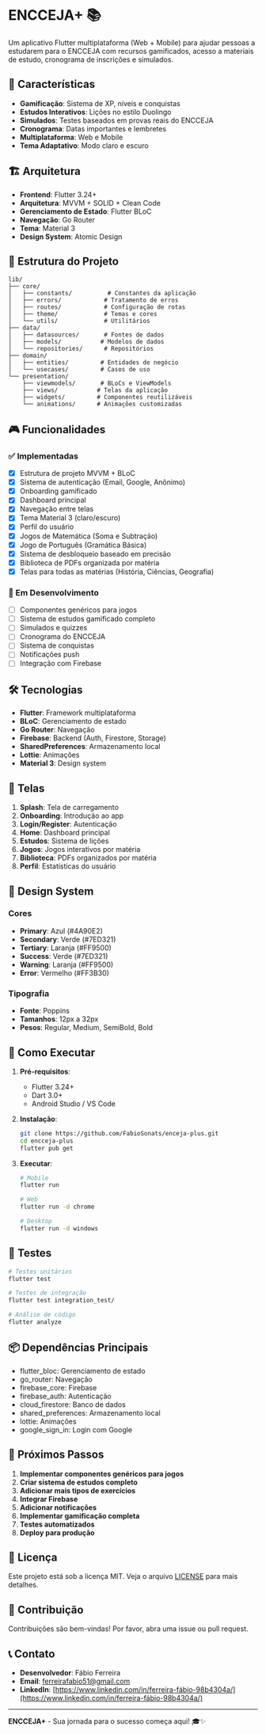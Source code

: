 ﻿# ENCCEJA+ 📚

Um aplicativo Flutter multiplataforma (Web + Mobile) para ajudar pessoas a estudarem para o ENCCEJA com recursos gamificados, acesso a materiais de estudo, cronograma de inscrições e simulados.

## 🚀 Características

- **Gamificação**: Sistema de XP, níveis e conquistas
- **Estudos Interativos**: Lições no estilo Duolingo
- **Simulados**: Testes baseados em provas reais do ENCCEJA
- **Cronograma**: Datas importantes e lembretes
- **Multiplataforma**: Web e Mobile
- **Tema Adaptativo**: Modo claro e escuro

## 🏗️ Arquitetura

- **Frontend**: Flutter 3.24+
- **Arquitetura**: MVVM + SOLID + Clean Code
- **Gerenciamento de Estado**: Flutter BLoC
- **Navegação**: Go Router
- **Tema**: Material 3
- **Design System**: Atomic Design

## 📁 Estrutura do Projeto

```
lib/
├── core/
│   ├── constants/          # Constantes da aplicação
│   ├── errors/            # Tratamento de erros
│   ├── routes/            # Configuração de rotas
│   ├── theme/             # Temas e cores
│   └── utils/             # Utilitários
├── data/
│   ├── datasources/       # Fontes de dados
│   ├── models/           # Modelos de dados
│   └── repositories/      # Repositórios
├── domain/
│   ├── entities/         # Entidades de negócio
│   └── usecases/         # Casos de uso
└── presentation/
    ├── viewmodels/       # BLoCs e ViewModels
    ├── views/           # Telas da aplicação
    ├── widgets/         # Componentes reutilizáveis
    └── animations/      # Animações customizadas
```

## 🎮 Funcionalidades

### ✅ Implementadas
- [x] Estrutura de projeto MVVM + BLoC
- [x] Sistema de autenticação (Email, Google, Anônimo)
- [x] Onboarding gamificado
- [x] Dashboard principal
- [x] Navegação entre telas
- [x] Tema Material 3 (claro/escuro)
- [x] Perfil do usuário
- [x] Jogos de Matemática (Soma e Subtração)
- [x] Jogo de Português (Gramática Básica)
- [x] Sistema de desbloqueio baseado em precisão
- [x] Biblioteca de PDFs organizada por matéria
- [x] Telas para todas as matérias (História, Ciências, Geografia)

### 🚧 Em Desenvolvimento
- [ ] Componentes genéricos para jogos
- [ ] Sistema de estudos gamificado completo
- [ ] Simulados e quizzes
- [ ] Cronograma do ENCCEJA
- [ ] Sistema de conquistas
- [ ] Notificações push
- [ ] Integração com Firebase

## 🛠️ Tecnologias

- **Flutter**: Framework multiplataforma
- **BLoC**: Gerenciamento de estado
- **Go Router**: Navegação
- **Firebase**: Backend (Auth, Firestore, Storage)
- **SharedPreferences**: Armazenamento local
- **Lottie**: Animações
- **Material 3**: Design system

## 📱 Telas

1. **Splash**: Tela de carregamento
2. **Onboarding**: Introdução ao app
3. **Login/Register**: Autenticação
4. **Home**: Dashboard principal
5. **Estudos**: Sistema de lições
6. **Jogos**: Jogos interativos por matéria
7. **Biblioteca**: PDFs organizados por matéria
8. **Perfil**: Estatísticas do usuário

## 🎨 Design System

### Cores
- **Primary**: Azul (#4A90E2)
- **Secondary**: Verde (#7ED321)
- **Tertiary**: Laranja (#FF9500)
- **Success**: Verde (#7ED321)
- **Warning**: Laranja (#FF9500)
- **Error**: Vermelho (#FF3B30)

### Tipografia
- **Fonte**: Poppins
- **Tamanhos**: 12px a 32px
- **Pesos**: Regular, Medium, SemiBold, Bold

## 🚀 Como Executar

1. **Pré-requisitos**:
   - Flutter 3.24+
   - Dart 3.0+
   - Android Studio / VS Code

2. **Instalação**:
   ```bash
   git clone https://github.com/FabioSonats/enceja-plus.git
   cd encceja-plus
   flutter pub get
   ```

3. **Executar**:
   ```bash
   # Mobile
   flutter run
   
   # Web
   flutter run -d chrome
   
   # Desktop
   flutter run -d windows
   ```

## 🧪 Testes

```bash
# Testes unitários
flutter test

# Testes de integração
flutter test integration_test/

# Análise de código
flutter analyze
```

## 📦 Dependências Principais

- flutter_bloc: Gerenciamento de estado
- go_router: Navegação
- firebase_core: Firebase
- firebase_auth: Autenticação
- cloud_firestore: Banco de dados
- shared_preferences: Armazenamento local
- lottie: Animações
- google_sign_in: Login com Google

## 🎯 Próximos Passos

1. **Implementar componentes genéricos para jogos**
2. **Criar sistema de estudos completo**
3. **Adicionar mais tipos de exercícios**
4. **Integrar Firebase**
5. **Adicionar notificações**
6. **Implementar gamificação completa**
7. **Testes automatizados**
8. **Deploy para produção**

## 📄 Licença

Este projeto está sob a licença MIT. Veja o arquivo [LICENSE](LICENSE) para mais detalhes.

## 🤝 Contribuição

Contribuições são bem-vindas! Por favor, abra uma issue ou pull request.

## 📞 Contato

- **Desenvolvedor**: Fábio Ferreira
- **Email**: [ferreirafabio51@gmail.com](mailto:ferreirafabio51@gmail.com)
- **LinkedIn**: [https://www.linkedin.com/in/ferreira-fábio-98b4304a/](https://www.linkedin.com/in/ferreira-fábio-98b4304a/)

---

**ENCCEJA+** - Sua jornada para o sucesso começa aqui! 🎓✨